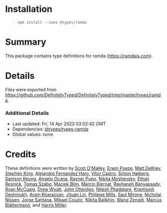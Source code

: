 # Installation
> `npm install --save @types/ramda`

# Summary
This package contains type definitions for ramda (https://ramdajs.com).

# Details
Files were exported from https://github.com/DefinitelyTyped/DefinitelyTyped/tree/master/types/ramda.

### Additional Details
 * Last updated: Fri, 14 Apr 2023 03:02:42 GMT
 * Dependencies: [@types/types-ramda](https://npmjs.com/package/@types/types-ramda)
 * Global values: none

# Credits
These definitions were written by [Scott O'Malley](https://github.com/TheHandsomeCoder), [Erwin Poeze](https://github.com/donnut), [Matt DeKrey](https://github.com/mdekrey), [Stephen King](https://github.com/sbking), [Alejandro Fernandez Haro](https://github.com/afharo), [Vítor Castro](https://github.com/teves-castro), [Simon Højberg](https://github.com/hojberg), [Samson Keung](https://github.com/samsonkeung), [Angelo Ocana](https://github.com/angeloocana), [Rayner Pupo](https://github.com/raynerd), [Nikita Moshensky](https://github.com/moshensky), [Ethan Resnick](https://github.com/ethanresnick), [Tomas Szabo](https://github.com/deftomat), [Maciek Blim](https://github.com/blimusiek), [Marcin Biernat](https://github.com/biern), [Rayhaneh Banyassady](https://github.com/rayhaneh), [Ryan McCuaig](https://github.com/rgm), [Drew Wyatt](https://github.com/drewwyatt), [John Ottenlips](https://github.com/jottenlips), [Nitesh Phadatare](https://github.com/minitesh), [Krantisinh Deshmukh](https://github.com/krantisinh), [Aram Kharazyan](https://github.com/nemo108), [Jituan Lin](https://github.com/jituanlin), [Philippe Mills](https://github.com/Philippe-mills), [Saul Mirone](https://github.com/Saul-Mirone), [Nicholai Nissen](https://github.com/Nicholaiii), [Jorge Santana](https://github.com/LORDBABUINO), [Mikael Couzic](https://github.com/couzic), [Nikita Balikhin](https://github.com/NEWESTERS), [Wang Zengdi](https://github.com/adispring), [Marcus Blättermann](https://github.com/essenmitsosse), and [Harris Miller](https://github.com/harris-miller).
